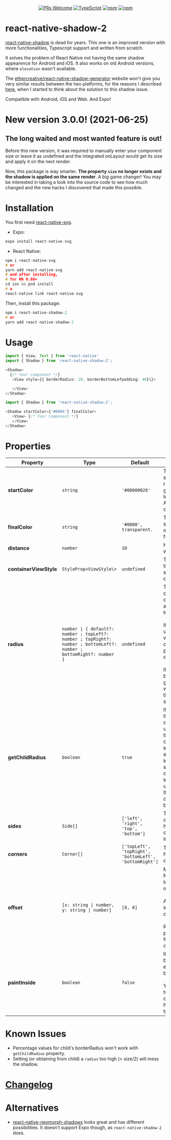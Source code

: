 <!--
  README generated with handlebars, typedoc-plugin-markdown and my
  temporary typedoc-plugin-markdown to table code.

  The README.hbs is in resources/README.hbs.

  DO NOT edit the README.md, but the README.hbs and then run `npm run readme`.
 -->

<div align="center">

[![PRs Welcome](https://img.shields.io/badge/PRs-welcome-brightgreen.svg?style=flat-square)](http://makeapullrequest.com)
[![TypeScript](https://badgen.net/npm/types/env-var)](http://www.typescriptlang.org/)
[![npm](https://img.shields.io/npm/v/react-native-shadow-2)](https://www.npmjs.com/package/react-native-shadow-2)
[![npm](https://img.shields.io/npm/dt/react-native-shadow-2)](https://www.npmjs.com/package/react-native-shadow-2)

</div>

# react-native-shadow-2

[react-native-shadow](https://github.com/879479119/react-native-shadow) is dead for years. This one is an improved version with more functionalities, Typescript support and written from scratch.

It solves the problem of React Native not having the same shadow appearence for Android and iOS. It also works on old Android versions, where `elevation` wasn't available.

The [ethercreative/react-native-shadow-generator](https://ethercreative.github.io/react-native-shadow-generator) website won't give you very similar results between the two platforms, for the reasons I described [here](https://github.com/ethercreative/react-native-shadow-generator/issues/2#issuecomment-738130722), when I started to think about the solution to this shadow issue.

Compatible with Android, iOS and Web. And Expo!

# New version 3.0.0! (2021-06-25)

## The long waited and most wanted feature is out!
Before this new version, it was required to manually enter your component size or leave it as undefined and the integrated onLayout would get its size and apply it on the next render.

Now, this package is way smarter. **The property `size` no longer exists and the shadow is applied on the same render**. A big game changer! You may be interested in taking a look into the source code to see how much changed and the new hacks I discovered that made this possible.

# Installation

You first need [react-native-svg](https://github.com/react-native-svg/react-native-svg).

* Expo:

```C
expo install react-native-svg
```

* React Native:

```C
npm i react-native-svg
# or
yarn add react-native-svg
# and after installing,
# for RN 0.60+
cd ios && pod install
# a
react-native link react-native-svg
```

Then, install this package:

```C
npm i react-native-shadow-2
# or
yarn add react-native-shadow-2
```

# Usage

```ts
import { View, Text } from 'react-native'
import { Shadow } from 'react-native-shadow-2';

<Shadow>
  {/* Your component */}
   <View style={{ borderRadius: 20, borderBottomLefpadding: 40}\}>

   </View>
</Shadow>
```

```ts
import { Shadow } from 'react-native-shadow-2';

<Shadow startColor={'#0004'} finalColor>
   <View> {/* Your component */}
   </View>
</Shadow>
```

# Properties

| Property | Type | Default | Description
  | --- | --- | --- | ---
| **startColor** | `string` | `'#00000020'` | The color of the shadow when it's right next to the given content, leaving it.<br/>Accepts alpha channel.
| **finalColor** | `string` | `'#0000', transparent.` | The color of the shadow at the maximum distance from the content.
| **distance** | `number` | `10` | How far the shadow will go.
| **containerViewStyle** | `StyleProp<ViewStyle\>` | `undefined` | The style of the view that contains the shadow and the children.
| **radius** | `number \| { default?: number ; topLeft?: number ; topRight?: number ; bottomLeft?: number ; bottomRight?: number  }` | `undefined` | The radius of each corner of your child component. Passing a number will apply it to all corners.<br/><br/>If passing an object, undefined corners will have the radius of the `default` property if it's defined, else, 0.<br/><br/>If undefined, as it's by default, and if getChildRadius, it will attempt to get the child radius style. Else, 0.
| **getChildRadius** | `boolean` | `true` | If it should try to get the radius from the child if `radius` prop is undefined. It will get the values for each<br/>corner, like `borderTopLeftRadius`, and also `borderRadius`. If a specific corner isn't defined, `borderRadius` value is used.<br/>If `borderRadius` isn't defined or < 0, 0 will be used.
| **sides** | `Side[]` | `['left', 'right', 'top', 'bottom']` | The sides of your content that will have the shadows drawn. Doesn't include corners.
| **corners** | `Corner[]` | `['topLeft', 'topRight', 'bottomLeft', 'bottomRight']` | The corners that will have the shadows drawn.
| **offset** | `[x: string \| number, y: string \| number]` | `[0, 0]` | Moves the shadow. Negative x moves it to the left, negative y moves it up.<br/><br/>Accepts 'x%' values, in relation to the child's size.<br/><br/>Read paintInside property description for related configuration.
| **paintInside** | `boolean` | `false` | If the shadow should be applied inside the external shadows, below the child.<br/><br/>You may want this as true when using offset or if your child have some transparency.

# Known Issues

* Percentage values for child's borderRadius won't work with `getChildRadius` property.
* Setting (or obtaining from child) a `radius` too high (> size/2) will mess the shadow.

# [Changelog](./CHANGELOG.md)

# Alternatives
* [react-native-neomorph-shadows](https://github.com/tokkozhin/react-native-neomorph-shadows) looks great and has different possibilities. It doesn't support Expo though, as `react-native-shadow-2` does.
